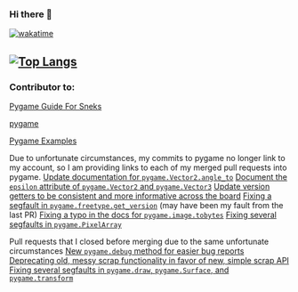 ### Hi there 👋

[![wakatime](https://wakatime.com/badge/user/fe482a33-8c18-456e-98b8-a3927ad70f1b.svg)](https://wakatime.com/@fe482a33-8c18-456e-98b8-a3927ad70f1b)

<!-- [![Top Langs](https://github-readme-stats-oddbookworm.vercel.app/top-langs/?username=oddbookworm](https://github.com/oddbookworm/github-readme-stats) -->
[![Top Langs](https://github-readme-stats-oddbookworm.vercel.app/api/top-langs/?username=oddbookworm)](https://github.com/oddbookworm/github-readme-stats)
---
### Contributor to:
[Pygame Guide For Sneks](https://github.com/pygame-guide-for-sneks/pygame-guide-for-sneks.github.io)

[pygame](https://github.com/pygame/pygame)

[Pygame Examples](https://github.com/pygame-examples/pygame_examples)

Due to unfortunate circumstances, my commits to pygame no longer link to my account,
so I am providing links to each of my merged pull requests into pygame.
[Update documentation for `pygame.Vector2.angle_to`](https://github.com/pygame/pygame/pull/3359)
[Document the `epsilon` attribute of `pygame.Vector2` and `pygame.Vector3`](https://github.com/pygame/pygame/pull/3373)
[Update version getters to be consistent and more informative across the board](https://github.com/pygame/pygame/pull/3379)
[Fixing a segfault in `pygame.freetype.get_version`](https://github.com/pygame/pygame/pull/3567) (may have been my fault from the last PR)
[Fixing a typo in the docs for `pygame.image.tobytes`](https://github.com/pygame/pygame/pull/3657)
[Fixing several segfaults in `pygame.PixelArray`](https://github.com/pygame/pygame/pull/3666)

Pull requests that I closed before merging due to the same unfortunate circumstances
[New `pygame.debug` method for easier bug reports](https://github.com/pygame/pygame/pull/3374)
[Deprecating old, messy scrap functionality in favor of new, simple scrap API](https://github.com/pygame/pygame/pull/3510)
[Fixing several segfaults in `pygame.draw`, `pygame.Surface`, and `pygame.transform`](https://github.com/pygame/pygame/pull/3680)


<!--
**oddbookworm/oddbookworm** is a ✨ _special_ ✨ repository because its `README.md` (this file) appears on your GitHub profile.

Here are some ideas to get you started:

- 🔭 I’m currently working on ...
- 🌱 I’m currently learning ...
- 👯 I’m looking to collaborate on ...
- 🤔 I’m looking for help with ...
- 💬 Ask me about ...
- 📫 How to reach me: ...
- 😄 Pronouns: ...
- ⚡ Fun fact: ...
-->
